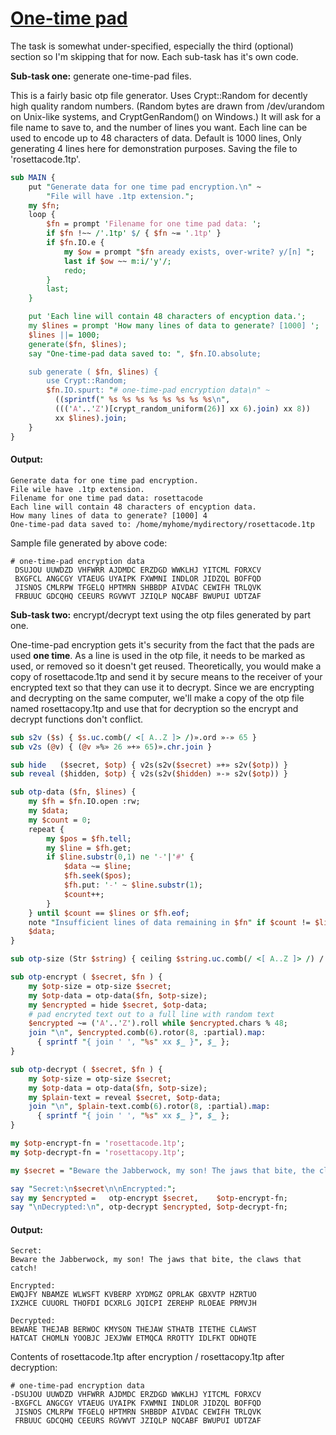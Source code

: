 [1]: https://rosettacode.org/wiki/One-time_pad

# [One-time pad][1]





The task is somewhat under-specified, especially the third (optional) section so I'm skipping that for now. Each sub-task has it's own code.



**Sub-task one:** generate one-time-pad files.



This is a fairly basic otp file generator. Uses Crypt::Random for decently high quality random numbers. (Random bytes are drawn from /dev/urandom on Unix-like systems, and CryptGenRandom() on Windows.) It will ask for a file name to save to, and the number of lines you want. Each line can be used to encode up to 48 characters of data. Default is 1000 lines, Only generating 4 lines here for demonstration purposes. Saving the file to 'rosettacode.1tp'.

```perl
sub MAIN {
    put "Generate data for one time pad encryption.\n" ~
        "File will have .1tp extension.";
    my $fn;
    loop {
        $fn = prompt 'Filename for one time pad data: ';
        if $fn !~~ /'.1tp' $/ { $fn ~= '.1tp' }
        if $fn.IO.e {
            my $ow = prompt "$fn aready exists, over-write? y/[n] ";
            last if $ow ~~ m:i/'y'/;
            redo;
        }
        last;
    }

    put 'Each line will contain 48 characters of encyption data.';
    my $lines = prompt 'How many lines of data to generate? [1000] ';
    $lines ||= 1000;
    generate($fn, $lines);
    say "One-time-pad data saved to: ", $fn.IO.absolute;

    sub generate ( $fn, $lines) {
        use Crypt::Random;
        $fn.IO.spurt: "# one-time-pad encryption data\n" ~
          ((sprintf(" %s %s %s %s %s %s %s %s\n",
          ((('A'..'Z')[crypt_random_uniform(26)] xx 6).join) xx 8))
          xx $lines).join;
    }
}
```

#### Output:
```
Generate data for one time pad encryption.
File wile have .1tp extension.
Filename for one time pad data: rosettacode
Each line will contain 48 characters of encyption data.
How many lines of data to generate? [1000] 4
One-time-pad data saved to: /home/myhome/mydirectory/rosettacode.1tp
```


Sample file generated by above code:


```
# one-time-pad encryption data
 DSUJOU UUWDZD VHFWRR AJDMDC ERZDGD WWKLHJ YITCML FORXCV
 BXGFCL ANGCGY VTAEUG UYAIPK FXWMNI INDLOR JIDZQL BOFFQD
 JISNOS CMLRPW TFGELQ HPTMRN SHBBDP AIVDAC CEWIFH TRLQVK
 FRBUUC GDCQHQ CEEURS RGVWVT JZIQLP NQCABF BWUPUI UDTZAF
```


**Sub-task two:** encrypt/decrypt text using the otp files generated by part one.



One-time-pad encryption gets it's security from the fact that the pads are used **one time**. As a line is used in the otp file, it needs to be marked as used, or removed so it doesn't get reused. Theoretically, you would make a copy of rosettacode.1tp and send it by secure means to the receiver of your encrypted text so that they can use it to decrypt. Since we are encrypting and decrypting on the same computer, we'll make a copy of the otp file named rosettacopy.1tp and use that for decryption so the encrypt and decrypt functions don't conflict.

```perl
sub s2v ($s) { $s.uc.comb(/ <[ A..Z ]> /)».ord »-» 65 }
sub v2s (@v) { (@v »%» 26 »+» 65)».chr.join }

sub hide   ($secret, $otp) { v2s(s2v($secret) »+» s2v($otp)) }
sub reveal ($hidden, $otp) { v2s(s2v($hidden) »-» s2v($otp)) }

sub otp-data ($fn, $lines) {
    my $fh = $fn.IO.open :rw;
    my $data;
    my $count = 0;
    repeat {
        my $pos = $fh.tell;
        my $line = $fh.get;
        if $line.substr(0,1) ne '-'|'#' {
            $data ~= $line;
            $fh.seek($pos);
            $fh.put: '-' ~ $line.substr(1);
            $count++;
        }
    } until $count == $lines or $fh.eof;
    note "Insufficient lines of data remaining in $fn" if $count != $lines;
    $data;
}

sub otp-size (Str $string) { ceiling $string.uc.comb(/ <[ A..Z ]> /) / 48 }

sub otp-encrypt ( $secret, $fn ) {
    my $otp-size = otp-size $secret;
    my $otp-data = otp-data($fn, $otp-size);
    my $encrypted = hide $secret, $otp-data;
    # pad encryted text out to a full line with random text
    $encrypted ~= ('A'..'Z').roll while $encrypted.chars % 48;
    join "\n", $encrypted.comb(6).rotor(8, :partial).map:
      { sprintf "{ join ' ', "%s" xx $_ }", $_ };
}

sub otp-decrypt ( $secret, $fn ) {
    my $otp-size = otp-size $secret;
    my $otp-data = otp-data($fn, $otp-size);
    my $plain-text = reveal $secret, $otp-data;
    join "\n", $plain-text.comb(6).rotor(8, :partial).map:
      { sprintf "{ join ' ', "%s" xx $_ }", $_ };
}

my $otp-encrypt-fn = 'rosettacode.1tp';
my $otp-decrypt-fn = 'rosettacopy.1tp';

my $secret = "Beware the Jabberwock, my son! The jaws that bite, the claws that catch!";

say "Secret:\n$secret\n\nEncrypted:";
say my $encrypted =   otp-encrypt $secret,    $otp-encrypt-fn;
say "\nDecrypted:\n", otp-decrypt $encrypted, $otp-decrypt-fn;
```

#### Output:
```
Secret:
Beware the Jabberwock, my son! The jaws that bite, the claws that catch!

Encrypted:
EWQJFY NBAMZE WLWSFT KVBERP XYDMGZ OPRLAK GBXVTP HZRTUO
IXZHCE CUUORL THOFDI DCXRLG JQICPI ZEREHP RLOEAE PRMVJH

Decrypted:
BEWARE THEJAB BERWOC KMYSON THEJAW STHATB ITETHE CLAWST
HATCAT CHOMLN YOOBJC JEXJWW ETMQCA RROTTY IDLFKT ODHQTE
```


Contents of rosettacode.1tp after encryption / rosettacopy.1tp after decryption:


```
# one-time-pad encryption data
-DSUJOU UUWDZD VHFWRR AJDMDC ERZDGD WWKLHJ YITCML FORXCV
-BXGFCL ANGCGY VTAEUG UYAIPK FXWMNI INDLOR JIDZQL BOFFQD
 JISNOS CMLRPW TFGELQ HPTMRN SHBBDP AIVDAC CEWIFH TRLQVK
 FRBUUC GDCQHQ CEEURS RGVWVT JZIQLP NQCABF BWUPUI UDTZAF
```
